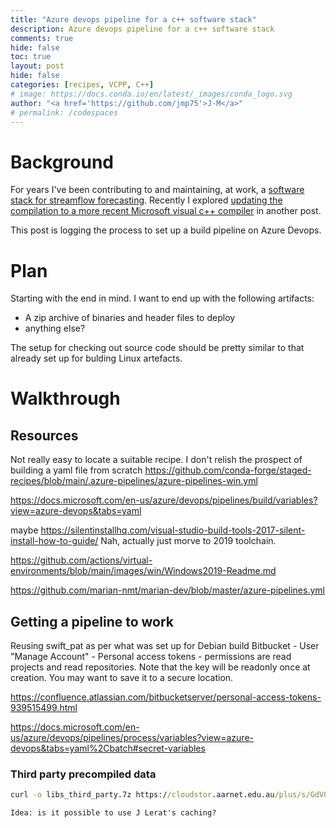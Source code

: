 ```yaml
---
title: "Azure devops pipeline for a c++ software stack"
description: Azure devops pipeline for a c++ software stack 
comments: true
hide: false
toc: true
layout: post
hide: false
categories: [recipes, VCPP, C++]
# image: https://docs.conda.io/en/latest/_images/conda_logo.svg
author: "<a href='https://github.com/jmp75'>J-M</a>"
# permalink: /codespaces
---
```


# Background

For years I've been contributing to and maintaining, at work, a [software stack for streamflow forecasting](https://github.com/csiro-hydroinformatics/streamflow-forecasting-tools-onboard/). Recently I explored [updating the compilation to a more recent Microsoft visual c++ compiler](https://jmp75.github.io/work-blog/recipes/vcpp/c++/2022/06/26/vcpp-compilation-upgrade.html) in another post.

This post is logging the process to set up a build pipeline on Azure Devops.

# Plan

Starting with the end in mind. I want to end up with the following artifacts:

* A zip archive of binaries and header files to deploy
* anything else?

The setup for checking out source code should be pretty similar to that already set up for bulding Linux artefacts. 

# Walkthrough

## Resources

Not really easy to locate a suitable recipe. I don't relish the prospect of building a yaml file from scratch 
https://github.com/conda-forge/staged-recipes/blob/main/.azure-pipelines/azure-pipelines-win.yml

https://docs.microsoft.com/en-us/azure/devops/pipelines/build/variables?view=azure-devops&tabs=yaml

maybe https://silentinstallhq.com/visual-studio-build-tools-2017-silent-install-how-to-guide/  Nah, actually just morve to 2019 toolchain.

https://github.com/actions/virtual-environments/blob/main/images/win/Windows2019-Readme.md

https://github.com/marian-nmt/marian-dev/blob/master/azure-pipelines.yml



## Getting a pipeline to work

Reusing swift_pat as per what was set up for Debian build
Bitbucket - User "Manage Account" - Personal access tokens - permissions are read projects and read repositories. Note that the key will be readonly once at creation. You may want to save it to a secure location.

https://confluence.atlassian.com/bitbucketserver/personal-access-tokens-939515499.html

https://docs.microsoft.com/en-us/azure/devops/pipelines/process/variables?view=azure-devops&tabs=yaml%2Cbatch#secret-variables

### Third party precompiled data

```bat
curl -o libs_third_party.7z https://cloudstor.aarnet.edu.au/plus/s/GdV0QmFISDHrwPG/download

Idea: is it possible to use J Lerat's caching?